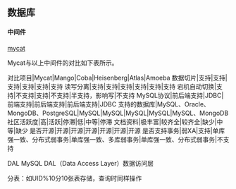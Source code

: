 
## 数据库


#### 中间件
[mycat](mycat.md)

Mycat与以上中间件的对比如下表所示。

对比项目|Mycat|Mango|Coba|Heisenberg|Atlas|Amoeba
数据切片|支持|支持|支持|支持|支持|支持
读写分离|支持|支持|支持|支持|支持|支持
宕机自动切换|支持|不支持|支持|不支持|半支持，影响写|不支持
MySQL协议|前后端支持|JDBC|前端支持|前后端支持|前后端支持|JDBC
支持的数据库|MySQL、Oracle、MongoDB、PostgreSQL|MySQL|MySQL|MySQL|MySQL|MySQL、MongoDB
社区活跃度|高|活跃|停滞|低|中等|停滞
文档资料|极丰富|较齐全|较齐全|缺少|中等|缺少
是否开源|开源|开源|开源|开源|开源|开源
是否支持事务|弱XA|支持|单库强一致、分布式弱事务|单库强一致、多库弱事务|单库强一致、分布式弱事务|不支持


DAL
MySQL DAL（Data Access Layer）数据访问层

分表：如UID%10分10张表存储，查询时同样操作

